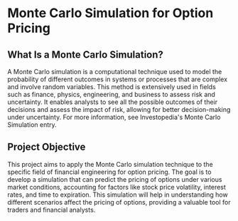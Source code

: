 # Monte Carlo Simulation for Option Pricing

## What Is a Monte Carlo Simulation?
 
A Monte Carlo simulation is a computational technique used to model the probability of different outcomes in systems or processes that are complex and involve random variables. This method is extensively used in fields such as finance, physics, engineering, and business to assess risk and uncertainty. It enables analysts to see all the possible outcomes of their decisions and assess the impact of risk, allowing for better decision-making under uncertainty. For more information, see Investopedia's Monte Carlo Simulation entry.

## Project Objective

This project aims to apply the Monte Carlo simulation technique to the specific field of financial engineering for option pricing. The goal is to develop a simulation that can predict the pricing of options under various market conditions, accounting for factors like stock price volatility, interest rates, and time to expiration. This simulation will help in understanding how different scenarios affect the pricing of options, providing a valuable tool for traders and financial analysts.
